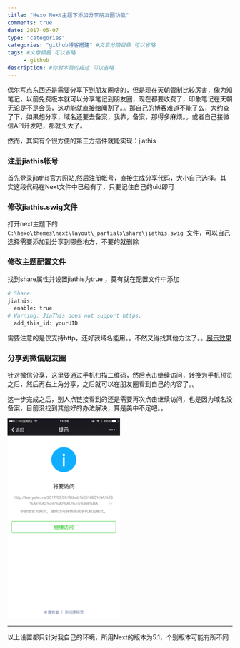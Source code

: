 ```yaml
---
title: "Hexo Next主题下添加分享朋友圈功能"
comments: true
date: 2017-05-07
type: "categories"
categories: "github博客搭建" #文章分類目錄 可以省略
tags: #文章標籤 可以省略
     - github
description: #你對本頁的描述 可以省略
---
```


偶尔写点东西还是需要分享下到朋友圈啥的，但是现在天朝管制比较厉害，像为知笔记，以前免费版本就可以分享笔记到朋友圈，现在都要收费了，印象笔记在天朝无论是不是会员，这功能就直接给阉割了。。那自己的博客难道不能了么，大约查了下，如果想分享，域名还要去备案，我靠，备案，那得多麻烦。。或者自己接微信API开发吧，那就头大了。

然而，其实有个很方便的第三方插件就能实现：jiathis

### 注册jiathis帐号
首先登录[jiathis官方网站](http://www.jiathis.com/),然后注册帐号，直接生成分享代码，大小自己选择。其实这段代码在Next文件中已经有了，只要记住自己的uid即可

### 修改jiathis.swig文件
打开next主题下的`C:\hexo\themes\next\layout\_partials\share\jiathis.swig `文件，可以自己选择需要添加到分享到哪些地方，不要的就删除

### 修改主题配置文件
找到share属性并设置jiathis为true ，莫有就在配置文件中添加
```bash
# Share
jiathis:
  enable: true
# Warning: JiaThis does not support https.
  add_this_id: yourUID
```

需要注意的是仅支持http，还好我域名能用。。不然又得找其他方法了。。[展示效果](http://barrysite.me/2017/05/07/Hexo%20Next%E4%B8%BB%E9%A2%98%E4%B8%8B%E6%B7%BB%E5%8A%A0%E5%88%86%E4%BA%AB%E6%9C%8B%E5%8F%8B%E5%9C%88%E5%8A%9F%E8%83%BD/)


### 分享到微信朋友圈

针对微信分享，这里要通过手机扫描二维码，然后点击继续访问，转换为手机预览之后，然后再右上角分享，之后就可以在朋友圈看到自己的内容了。。

这一步完成之后，别人点链接看到的还是需要再次点击继续访问，也是因为域名没备案，目前没找到其他好的办法解决，算是美中不足吧。。

<img src="https://github.com/lubaolei161/blogMaterial/blob/master/Hexo%20Next%E4%B8%BB%E9%A2%98%E4%B8%8B%E6%B7%BB%E5%8A%A0%E5%88%86%E4%BA%AB%E6%9C%8B%E5%8F%8B%E5%9C%88%E5%8A%9F%E8%83%BD/1.PNG?raw=true" width="50%" height="50%" />



-----
以上设置都只针对我自己的环境，所用Next的版本为5.1，个别版本可能有所不同

